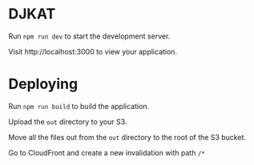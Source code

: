 # DJKAT
Run `npm run dev` to start the development server.

Visit http://localhost:3000 to view your application.

# Deploying
Run `npm run build` to build the application.

Upload the `out` directory to your S3.

Move all the files out from the `out` directory to the root of the S3 bucket.

Go to CloudFront and create a new invalidation with path `/*`